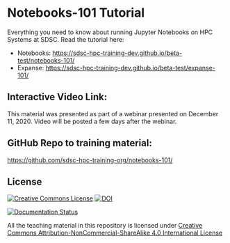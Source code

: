 
# Notebooks-101 Tutorial


Everything you need to know about running Jupyter Notebooks on HPC Systems at SDSC.
Read the tutorial here: 
* Notebooks: https://sdsc-hpc-training-dev.github.io/beta-test/notebooks-101/
* Expanse:   https://sdsc-hpc-training-dev.github.io/beta-test/expanse-101/

## Interactive Video Link:
This material was presented as part of a webinar presented on December 11, 2020.
Video will be posted a few days after the webinar.

## GitHub Repo to training material:
https://github.com/sdsc-hpc-training-org/notebooks-101/

## License

<a rel="license" href="http://creativecommons.org/licenses/by-nc-sa/4.0/"><img alt="Creative Commons License" style="border-width:0" src="https://i.creativecommons.org/l/by-nc-sa/4.0/80x15.png" /></a>
[![DOI](https://zenodo.org/badge/DOI/10.5281/zenodo.3478666.svg)](https://doi.org/10.5281/zenodo.3478666)

[![Documentation Status](https://readthedocs.org/projects/comet-notebooks-101/badge/?version=latest)](https://comet-notebooks-101.readthedocs.io/)

All the teaching material in this repository is licensed under [Creative Commons Attribution-NonCommercial-ShareAlike 4.0 International License](https://creativecommons.org/licenses/by-nc-sa/4.0/)
